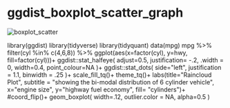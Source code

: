 # ggdist_boxplot_scatter_graph
![boxplot_scatter](https://user-images.githubusercontent.com/40909985/204297083-9ce6abd1-b94e-44ca-8f56-1d33146bc53f.jpg)


library(ggdist)
library(tidyverse)
library(tidyquant)
data(mpg)
mpg %>% 
  filter(cyl %in% c(4,6,8)) %>% 
  ggplot(aes(x=factor(cyl), y=hwy, fill=factor(cyl)))+
  ggdist::stat_halfeye(
    adjust=0.5,
    justification= -.2,
    .width = 0,
    width=0.4,
    point_colour=NA
  )+
  ggdist::stat_dots(
    side="left",
    justification = 1.1,
    binwidth = .25
  )+
  scale_fill_tq()+
  theme_tq()+
  labs(title="Raincloud Plot",
       subtitle = "showing the bi-modal distribution of 6 cylinder vehicle",
       x="engine size",
       y="highway fuel economy",
       fill= "cylinders")+
  #coord_flip()+
  geom_boxplot(
    width=.12,
    outlier.color = NA,
    alpha=0.5
  )


